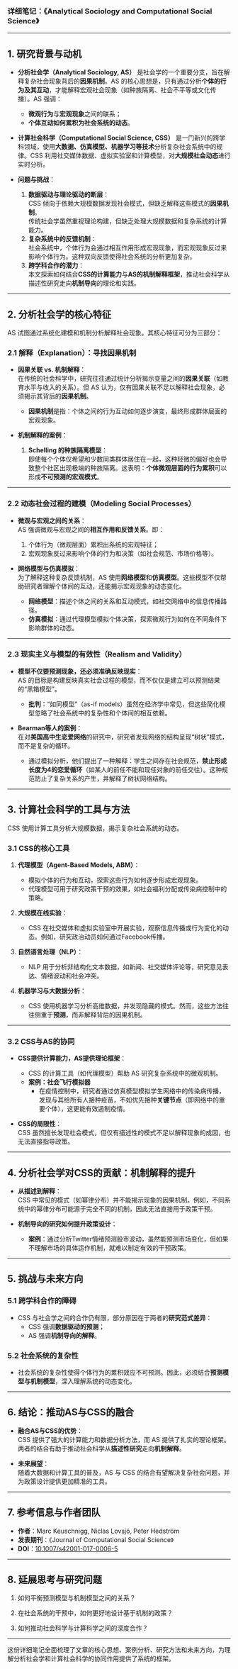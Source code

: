 ### **详细笔记：《Analytical Sociology and Computational Social Science》**  

---

## **1. 研究背景与动机**  

- **分析社会学（Analytical Sociology, AS）** 是社会学的一个重要分支，旨在解释复杂社会现象背后的**因果机制**。AS 的核心思想是，只有通过分析**个体的行为及其互动**，才能解释宏观社会现象（如种族隔离、社会不平等或文化传播）。AS 强调：
  - **微观行为**与**宏观现象**之间的联系；
  - **个体互动如何累积为社会系统的动态**。

- **计算社会科学（Computational Social Science, CSS）** 是一门新兴的跨学科领域，使用**大数据、仿真模型、机器学习等技术**分析复杂社会系统中的规律。CSS 利用社交媒体数据、虚拟实验室和计算模型，对**大规模社会动态**进行实时分析。

- **问题与挑战**：
  1. **数据驱动与理论驱动的断层**：  
     CSS 倾向于依赖大规模数据发现社会模式，但缺乏解释这些模式的**因果机制**。  
     传统社会学虽然重视理论构建，但缺乏处理大规模数据和复杂系统的计算能力。
  2. **复杂系统中的反馈机制**：  
     社会系统中，个体行为会通过相互作用形成宏观现象，而宏观现象反过来影响个体行为。这种双向反馈使得社会系统的分析更加复杂。  
  3. **跨学科合作的潜力**：  
     本文探索如何结合**CSS的计算能力**与**AS的机制解释框架**，推动社会科学从描述性研究走向**机制导向**的理论和实践。

---

## **2. 分析社会学的核心特征**

AS 试图通过系统化建模和机制分析解释社会现象。其核心特征可分为三部分：  

### **2.1 解释（Explanation）：寻找因果机制**  
- **因果关联 vs. 机制解释**：  
  在传统的社会科学中，研究往往通过统计分析揭示变量之间的**因果关联**（如教育水平与收入的关系）。但 AS 认为，仅有因果关联不足以解释社会现象，必须揭示其背后的**因果机制**。  
  - **因果机制**是指：个体之间的行为互动如何逐步演变，最终形成群体层面的宏观现象。

- **机制解释的案例**：  
  1. **Schelling 的种族隔离模型**：  
     即使每个个体仅希望和少数同类群体居住在一起，这种轻微的偏好也会导致整个社区出现极端的种族隔离。这表明：**个体微观层面的行为累积**可以形成**不可预测的宏观模式**。

---

### **2.2 动态社会过程的建模（Modeling Social Processes）**  
- **微观与宏观之间的关系**：  
  AS 强调微观与宏观之间的**相互作用和反馈关系**。即：
  1. 个体行为（微观层面）累积出系统的宏观特征；
  2. 宏观现象反过来影响个体的行为和决策（如社会规范、市场价格等）。  

- **网络模型与仿真模拟**：  
  为了解释这种复杂反馈机制，AS 使用**网络模型**和**仿真模型**。这些模型不仅帮助研究者理解个体间的互动，还能揭示宏观现象的动态变化。  
  - **网络模型**：描述个体之间的关系和互动模式，如社交网络中的信息传播路径。
  - **仿真模拟**：通过代理模型模拟个体决策，探索微观行为如何在不同条件下影响群体的动态。

---

### **2.3 现实主义与模型的有效性（Realism and Validity）**  
- **模型不仅要预测现象，还必须准确反映现实**：  
  AS 的目标是构建反映真实社会过程的模型，而不仅仅是建立可以预测结果的“黑箱模型”。  
  - **批判**：“如同模型”（as-if models）虽然在经济学中常见，但这些简化模型忽略了社会系统中的复杂性和个体间的相互依赖。

- **Bearman等人的案例**：  
  在对**美国高中生恋爱网络**的研究中，研究者发现网络的结构呈现“树状”模式，而不是复杂的循环。  
  - 通过模拟分析，他们提出了一种解释：学生之间存在社会规范，**禁止形成长度为4的恋爱循环**（如某人的前任不能和现任对象的前任交往）。这种规范防止了复杂关系的产生，并解释了树状网络结构。

---

## **3. 计算社会科学的工具与方法**

CSS 使用计算工具分析大规模数据，揭示复杂社会系统的动态。  

### **3.1 CSS的核心工具**
1. **代理模型（Agent-Based Models, ABM）**：  
   - 模拟个体的行为和互动，探索这些行为如何逐步形成宏观现象。  
   - 代理模型可用于研究政策干预的效果，如社会福利分配或传染病控制中的策略。

2. **大规模在线实验**：  
   - CSS 在社交媒体和虚拟实验室中开展实验，观察信息传播或行为变化的动态。例如，研究政治动员如何通过Facebook传播。

3. **自然语言处理（NLP）**：  
   - NLP 用于分析非结构化文本数据，如新闻、社交媒体评论等，研究意见表达、情绪波动和社会冲突。

4. **机器学习与大数据分析**：  
   - CSS 使用机器学习分析高维数据，并发现隐藏的模式。然而，这些方法往往侧重于**预测**，而非解释背后的因果机制。

---

### **3.2 CSS与AS的协同**  
- **CSS提供计算能力，AS提供理论框架**：
  - CSS 的计算工具（如代理模型）帮助 AS 研究复杂系统中的微观机制。
  - **案例：社会飞行模拟器**  
    - 在疫情控制中，研究者通过仿真模型模拟学生网络中的传染病传播，发现与其给所有人接种疫苗，不如优先接种**关键节点**（即网络中的重要个体），这更能有效遏制疫情。

- **CSS的局限性**：  
  CSS 虽然擅长发现社会模式，但仅有描述性的模式不足以解释现象的成因，也无法直接指导政策。

---

## **4. 分析社会学对CSS的贡献：机制解释的提升**

- **从描述到解释**：  
  CSS 中常见的模式（如幂律分布）并不能揭示现象的因果机制。例如，不同系统中的幂律分布可能源于完全不同的机制，因此无法直接用于政策干预。

- **机制导向的研究如何提升政策设计**：  
  - **案例**：通过分析Twitter情绪预测股市波动，虽然能预测市场变化，但如果不理解市场的具体运作机制，就难以制定有效的干预政策。

---

## **5. 挑战与未来方向**

### **5.1 跨学科合作的障碍**
- CSS 与社会学之间的合作仍有限，部分原因在于两者的**研究范式差异**：
  - CSS 强调**数据驱动的预测**；
  - AS 强调**机制导向的解释**。

### **5.2 社会系统的复杂性**
- 社会系统的复杂性使得个体行为的累积效应不可预测。因此，必须结合**预测模型与机制模型**，深入理解系统的动态变化。

---

## **6. 结论：推动AS与CSS的融合**

- **融合AS与CSS的优势**：  
  CSS 提供了强大的计算能力和数据分析方法，而 AS 提供了扎实的理论框架。两者的结合有助于推动社会科学从**描述性研究**走向**机制解释**。

- **未来展望**：  
  随着大数据和计算工具的普及，AS 与 CSS 的结合有望解决复杂社会问题，并为政策设计提供更加精准的工具。

---

## **7. 参考信息与作者团队**

- **作者**：Marc Keuschnigg, Niclas Lovsjö, Peter Hedström  
- **发表期刊**：《Journal of Computational Social Science》  
- **DOI**：[10.1007/s42001-017-0006-5](https://doi.org/10.1007/s42001-017-0006-5)

---

## **8. 延展思考与研究问题**

1. 如何平衡预测模型与机制模型之间的关系？  
2. 在社会系统的干预中，如何更好地设计基于机制的政策？


3. 如何推动社会科学与计算科学之间的深度合作？

---

这份详细笔记全面梳理了文章的核心思想、案例分析、研究方法和未来方向，为理解分析社会学和计算社会科学的协同作用提供了系统的框架。
